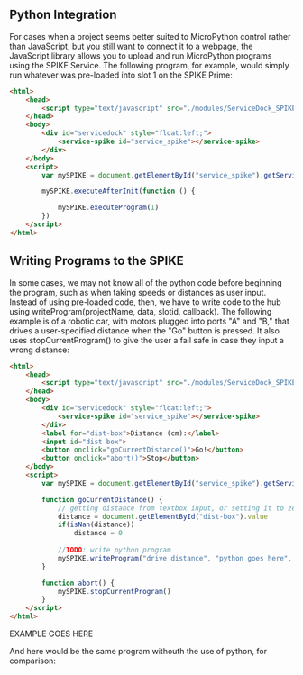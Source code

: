 ## Python Integration
For cases when a project seems better suited to MicroPython control rather than JavaScript, but you still want to connect it to a webpage, the JavaScript library allows you to upload and run MicroPython programs using the SPIKE Service. The following program, for example, would simply run whatever was pre-loaded into slot 1 on the SPIKE Prime:

```HTML
<html>
    <head>
        <script type="text/javascript" src="./modules/ServiceDock_SPIKE.js"></script>
    </head>
    <body>
        <div id="servicedock" style="float:left;">
            <service-spike id="service_spike"></service-spike>
        </div>
    </body>
    <script>
        var mySPIKE = document.getElementById("service_spike").getService()

        mySPIKE.executeAfterInit(function () {

            mySPIKE.executeProgram(1)
        })
    </script>
</html>
```

## Writing Programs to the SPIKE
In some cases, we may not know all of the python code before beginning the program, such as when taking speeds or distances as user input. Instead of using pre-loaded code, then, we have to write code to the hub using writeProgram(projectName, data, slotid, callback). The following example is of a robotic car, with motors plugged into ports "A" and "B," that drives a user-specified distance when the "Go" button is pressed. It also uses stopCurrentProgram() to give the user a fail safe in case they input a wrong distance:

```HTML
<html>
    <head>
        <script type="text/javascript" src="./modules/ServiceDock_SPIKE.js"></script>
    </head>
    <body>
        <div id="servicedock" style="float:left;">
            <service-spike id="service_spike"></service-spike>
        </div>
        <label for="dist-box">Distance (cm):</label>
        <input id="dist-box">
        <button onclick="goCurrentDistance()">Go!</button>
        <button onclick="abort()">Stop</button>
    </body>
    <script>
        var mySPIKE = document.getElementById("service_spike").getService()

        function goCurrentDistance() {
            // getting distance from textbox input, or setting it to zero if input is invalid
            distance = document.getElementById("dist-box").value
            if(isNan(distance))
                distance = 0
            
            //TODO: write python program
            mySPIKE.writeProgram("drive distance", "python goes here", 0);
        }

        function abort() {
            mySPIKE.stopCurrentProgram()
        }
    </script>
</html>
```
EXAMPLE GOES HERE

And here would be the same program withouth the use of python, for comparison: